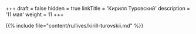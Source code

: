 +++
draft = false
hidden = true
linkTitle = 'Кирилл Туровский'
description = '11 мая'
weight = 11
+++

{{% include file="content/ru/lives/kirill-turovskii.md" %}}
